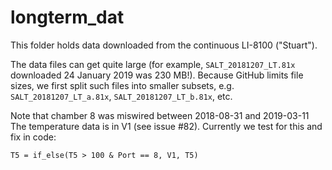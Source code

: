 # longterm_dat

This folder holds data downloaded from the continuous LI-8100 ("Stuart").

The data files can get quite large (for example, `SALT_20181207_LT.81x` downloaded 24 January 2019 was 230 MB!). Because GitHub limits file sizes, we first split such files into smaller subsets, e.g. `SALT_20181207_LT_a.81x`, `SALT_20181207_LT_b.81x`, etc.

Note that chamber 8 was miswired between 2018-08-31 and 2019-03-11
The temperature data is in V1 (see issue #82). Currently we test for this and fix in code:
```
T5 = if_else(T5 > 100 & Port == 8, V1, T5)
```
